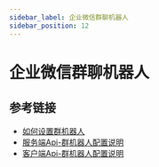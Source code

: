 ```yaml
---
sidebar_label: 企业微信群聊机器人
sidebar_position: 12
---
```


# 企业微信群聊机器人

## 参考链接

- [如何设置群机器人](https://open.work.weixin.qq.com/help2/pc/14931)
- [服务端Api-群机器人配置说明](https://developer.work.weixin.qq.com/document/path/99110)
- [客户端Api-群机器人配置说明](https://developer.work.weixin.qq.com/document/path/91770)
